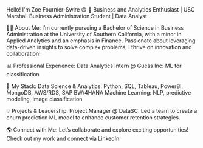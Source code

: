 ## 

Hello! I'm Zoe Fournier-Swire 😄
🌟 Business and Analytics Enthusiast | USC Marshall Business Administration Student | Data Analyst

👩‍💻 About Me: I’m currently pursuing a Bachelor of Science in Business Administration at the University of Southern California, with a minor in Applied Analytics and an emphasis in Finance. Passionate about leveraging data-driven insights to solve complex problems, I thrive on innovation and collaboration!

📊 Professional Experience:
Data Analytics Intern @ Guess Inc: ML for classification 

🎯 My Stack:
Data Science & Analytics: Python, SQL, Tableau, PowerBI, MongoDB, AWS/RDS, SAP BW/4HANA
Machine Learning: NLP, predictive modeling, image classification

💡 Projects & Leadership:
Project Manager @ DataSC: Led a team to create a churn prediction ML model to enhance customer retention strategies.

🌎 Connect with Me: Let’s collaborate and explore exciting opportunities! Check out my work and connect via LinkedIn.
